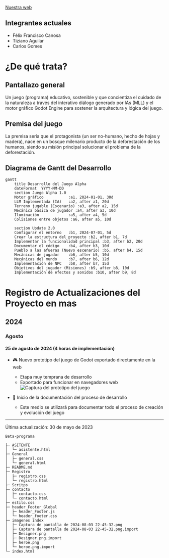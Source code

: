 [Nuestra web](https://beta-web-llm.netlify.app/index.html)

**Integrantes actuales**
---------------
- Félix Francisco Canosa
- Tiziano Aguilar
- Carlos Gomes



**¿De qué trata?**
=====================

**Pantallazo general**
--------------------

Un juego (programa) educativo, sostenible y que concientiza el cuidado de la naturaleza a través del interativo diálogo generado por IAs (MLL) y el motor gráfico Godot Engine para sostener la arquitectura y lógica del juego.

**Premisa del juego**
--------------------

La premisa sería que el protagonista (un ser no-humano, hecho de hojas y madera), nace en un bosque milenario producto de la deforestación de los humanos, siendo su misión principal solucionar el problema de la deforestación.


## Diagrama de Gantt del Desarrollo

```mermaid
gantt
    title Desarrollo del Juego Alpha
    dateFormat  YYYY-MM-DD
    section Juego Alpha 1.0
    Motor gráfico           :a1, 2024-01-01, 30d
    LLM Implementada (IA)   :a2, after a1, 20d
    Terreno jugable (Escenario) :a3, after a2, 15d
    Mecánica básica de jugador :a4, after a3, 10d
    Iluminación             :a5, after a4, 5d
    Colisiones entre objetos :a6, after a5, 10d

    section Update 2.0
    Configurar el entorno   :b1, 2024-07-01, 5d
    Crear la estructura del proyecto :b2, after b1, 7d
    Implementar la funcionalidad principal :b3, after b2, 20d
    Documentar el código    :b4, after b3, 10d
    Pueblo a las afueras (Nuevo escenario) :b5, after b4, 15d
    Mecánicas de jugador    :b6, after b5, 10d
    Mecánicas del mundo     :b7, after b6, 12d
    Implementación de NPC   :b8, after b7, 15d
    Objetivos del jugador (Misiones) :b9, after b8, 10d
    Implementación de efectos y sonidos :b10, after b9, 8d
```

# Registro de Actualizaciones del Proyecto en mas

## 2024

### Agosto

#### 25 de agosto de 2024 (4 horas de implementación)

- 🎮 Nuevo prototipo del juego de Godot exportado directamente en la web
  - Etapa muy temprana de desarrollo
  - Exportado para funcionar en navegadores web
  ![Captura del prototipo del juego](https://iili.io/dXPMBDu.png)

- 📝 Inicio de la documentación del proceso de desarrollo
  - Este medio se utilizará para documentar todo el proceso de creación y evolución del juego



---

Última actualización: 30 de mayo de 2023


```
Beta-programa

├─ ASITENTE
│  └─ asistente.html
├─ General
│  ├─ general.css
│  └─ general.html
├─ README.md
├─ Registro
│  ├─ registro.css
│  └─ registro.html
├─ Scritps
├─ contacto
│  ├─ contacto.css
│  └─ contacto.html
├─ estilo.css
├─ header_Footer_Global
│  ├─ header_Footer.js
│  └─ header_footer.css
├─ imagenes index
│  ├─ Captura de pantalla de 2024-08-03 22-45-32.png
│  ├─ Captura de pantalla de 2024-08-03 22-45-32.png.import
│  ├─ Designer.png
│  ├─ Designer.png.import
│  ├─ heroe.png
│  └─ heroe.png.import
└─ index.html

```
